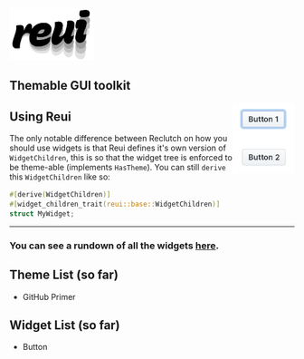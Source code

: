 <p align="left">
    <img src=".media/reui.png" width="150px"/>
</p>

## Themable GUI toolkit

<img align="right" src=".media/showcase.png" width="110px"/>

## Using Reui
The only notable difference between Reclutch on how you should use widgets is
that Reui defines it's own version of `WidgetChildren`, this is so that the widget
tree is enforced to be theme-able (implements `HasTheme`).
You can still `derive` this `WidgetChildren` like so:
```rust
#[derive(WidgetChildren)]
#[widget_children_trait(reui::base::WidgetChildren)]
struct MyWidget;
```

---

### You can see a rundown of all the widgets [here](Widgets.md).

## Theme List (so far)
- GitHub Primer

## Widget List (so far)
- Button
